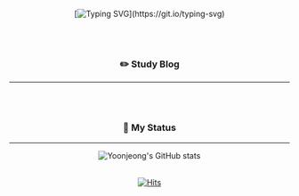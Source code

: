 <div align=center>	
  
[![Typing SVG](https://readme-typing-svg.demolab.com?font=Kaushan+Script&pause=1000&color=BA987C&background=F1EFEB&center=true&vCenter=true&random=false&width=800&height=100&lines=Welcom+to+Yoonjeong's+Github!)](https://git.io/typing-svg)

<br><br>
### :pencil2: Study Blog
---

<br><br>
### :pushpin: My Status
---

![Yoonjeong's GitHub stats](https://github-readme-stats.vercel.app/api?username=YoonjeongYoo&show_icons=true&theme=transparent)
<br><br>


[![Hits](https://hits.seeyoufarm.com/api/count/incr/badge.svg?url=https%3A%2F%2Fgithub.com%2FYoonjeongYoo&count_bg=%23BA987C&title_bg=%23555555&icon=github.svg&icon_color=%23E7E7E7&title=hits&edge_flat=false)](https://hits.seeyoufarm.com)
</div>

<!--
**YoonjeongYoo/YoonjeongYoo** is a ✨ _special_ ✨ repository because its `README.md` (this file) appears on your GitHub profile.

Here are some ideas to get you started:

- 🔭 I’m currently working on ...
- 🌱 I’m currently learning ...
- 👯 I’m looking to collaborate on ...
- 🤔 I’m looking for help with ...
- 💬 Ask me about ...
- 📫 How to reach me: ...
- 😄 Pronouns: ...
- ⚡ Fun fact: ...
-->
